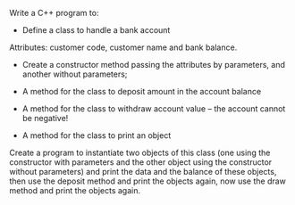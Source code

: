 Write a C++ program to:
- Define a class to handle a bank account

 Attributes: customer code, customer name and bank balance.

- Create a constructor method passing the attributes by parameters, and another without parameters;

- A method for the class to deposit amount in the account balance

- A method for the class to withdraw account value – the account cannot be negative!

- A method for the class to print an object

Create a program to instantiate two objects of this class (one using the constructor with parameters and the other object using the constructor without parameters) and print the data and the balance of these objects, then use the deposit method and print the objects again, now use the draw method and print the objects again.
